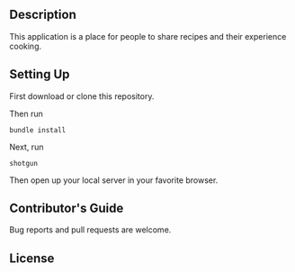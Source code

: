 ## Description

This application is a place for people to share recipes and their experience cooking.

## Setting Up

First download or clone this repository.

Then run
```
bundle install
```

Next, run
```
shotgun
```

Then open up your local server in your favorite browser.

## Contributor's Guide

Bug reports and pull requests are welcome.

## License
